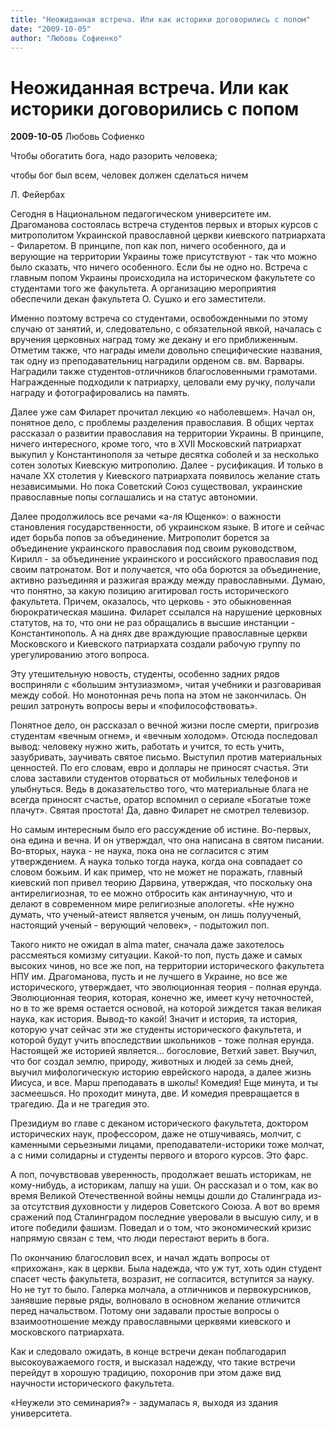 ```yaml
---
title: "Неожиданная встреча. Или как историки договорились с попом"
date: "2009-10-05"
author: "Любовь Софиенко"
---
```


# Неожиданная встреча. Или как историки договорились с попом

**2009-10-05** Любовь Софиенко

Чтобы обогатить бога, надо разорить человека;

чтобы бог был всем, человек должен сделаться ничем

Л. Фейербах

Сегодня в Национальном педагогическом университете им. Драгоманова состоялась встреча студентов первых и вторых курсов с митрополитом Украинской православной церкви киевского патриархата - Филаретом. В принципе, поп как поп, ничего особенного, да и верующие на территории Украины тоже присутствуют - так что можно было сказать, что ничего особенного. Если бы не одно но. Встреча с главным попом Украины происходила на историческом факультете со студентами того же факультета. А организацию мероприятия обеспечили декан факультета О. Сушко и его заместители.

Именно поэтому встреча со студентами, освобожденными по этому случаю от занятий, и, следовательно, с обязательной явкой, началась с вручения церковных наград тому же декану и его приближенным. Отметим также, что награды имели довольно специфические названия, так одну из преподавательниц наградили орденом св. вм. Варвары. Наградили также студентов-отличников благословенными грамотами. Награжденные подходили к патриарху, целовали ему ручку, получали награду и фотографировались на память.

Далее уже сам Филарет прочитал лекцию «о наболевшем». Начал он, понятное дело, с проблемы разделения православия. В общих чертах рассказал о развитии православия на территории Украины. В принципе, ничего интересного, кроме того, что в XVII Московский патриархат выкупил у Константинополя за четыре десятка соболей и за несколько сотен золотых Киевскую митрополию. Далее - русификация. И только в начале ХХ столетия у Киевского патриархата появилось желание стать независимыми. Но пока Советский Союз существовал, украинские православные попы соглашались и на статус автономии.

Далее продолжилось все речами «а-ля Ющенко»: о важности становления государственности, об украинском языке. В итоге и сейчас идет борьба попов за объединение. Митрополит борется за объединение украинского православия под своим руководством, Кирилл - за объединение украинского и российского православия под своим патронатом. Вот и получается, что оба борются за объединение, активно разъединяя и разжигая вражду между православными. Думаю, что понятно, за какую позицию агитировал гость исторического факультета. Причем, оказалось, что церковь - это обыкновенная бюрократическая машина. Филарет ссылался на нарушение церковных статутов, на то, что они не раз обращались в высшие инстанции - Константинополь. А на днях две враждующие православные церкви Московского и Киевского патриархата создали рабочую группу по урегулированию этого вопроса.

Эту утешительную новость, студенты, особенно задних рядов восприняли с «большим энтузиазмом», читая учебники и разговаривая между собой. Но монотонная речь попа на этом не закончилась. Он решил затронуть вопросы веры и «пофилософствовать».

Понятное дело, он рассказал о вечной жизни после смерти, пригрозив студентам «вечным огнем», и «вечным холодом». Отсюда последовал вывод: человеку нужно жить, работать и учится, то есть учить, зазубривать, заучивать святое письмо. Выступил против материальных ценностей. По его словам, евро и доллары не приносят счастья. Эти слова заставили студентов оторваться от мобильных телефонов и улыбнуться. Ведь в доказательство того, что материальные блага не всегда приносят счастье, оратор вспомнил о сериале «Богатые тоже плачут». Святая простота! Да, давно Филарет не смотрел телевизор.

Но самым интересным было его рассуждение об истине. Во-первых, она едина и вечна. И он утверждал, что она написана в святом писании. Во-вторых, наука - не наука, пока она не согласится с этим утверждением. А наука только тогда наука, когда она совпадает со словом божьим. И как пример, что не может не поражать, главный киевский поп привел теорию Дарвина, утверждая, что поскольку она антирелигиозная, то ее можно отбросить как антинаучную, что и делают в современном мире религиозные апологеты. «Не нужно думать, что ученый-атеист является ученым, он лишь полуученый, настоящий ученый - верующий человек», - подытожил поп.

Такого никто не ожидал в alma mater, сначала даже захотелось рассмеяться комизму ситуации. Какой-то поп, пусть даже и самых высоких чинов, но все же поп, на территории исторического факультета НПУ им. Драгоманова, пусть и не лучшего в Украине, но все же исторического, утверждает, что эволюционная теория - полная ерунда. Эволюционная теория, которая, конечно же, имеет кучу неточностей, но в то же время остается основой, на которой зиждется такая великая наука, как история. Вывод-то какой! Значит и история, та история, которую учат сейчас эти же студенты исторического факультета, и которой будут учить впоследствии школьников - тоже полная ерунда. Настоящей же историей является... богословие, Ветхий завет. Выучил, что бог создал землю, природу, животных и людей за семь дней, выучил мифологическую историю еврейского народа, а далее жизнь Иисуса, и все. Марш преподавать в школы! Комедия! Еще минута, и ты засмеешься. Но проходит минута, две. И комедия превращается в трагедию. Да и не трагедия это.

Президиум во главе с деканом исторического факультета, доктором исторических наук, профессором, даже не отшучиваясь, молчит, с каменными серьезными лицами, преподаватели-историки тоже молчат, а с ними солидарны и студенты первого и второго курсов. Это фарс.

А поп, почувствовав уверенность, продолжает вешать историкам, не кому-нибудь, а историкам, лапшу на уши. Он рассказал и о том, как во время Великой Отечественной войны немцы дошли до Сталинграда из-за отсутствия духовности у лидеров Советского Союза. А вот во время сражений под Сталинградом последние уверовали в высшую силу, и в итоге победили фашизм. Поведал и о том, что экономический кризис напрямую связан с тем, что люди перестают верить в бога.

По окончанию благословил всех, и начал ждать вопросы от «прихожан», как в церкви. Была надежда, что уж тут, хоть один студент спасет честь факультета, возразит, не согласится, вступится за науку. Но не тут то было. Галерка молчала, а отличников и первокурсников, занявшие первые ряды, волновало в основном желание отличится перед начальством. Потому они задавали простые вопросы о взаимоотношение между православными церквями киевского и московского патриархата.

Как и следовало ожидать, в конце встречи декан поблагодарил высокоуважаемого гостя, и высказал надежду, что такие встречи перейдут в хорошую традицию, похоронив при этом даже вид научности исторического факультета.

«Неужели это семинария?» - задумалась я, выходя из здания университета.